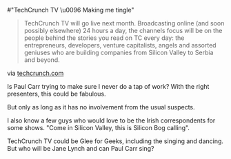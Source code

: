 #"TechCrunch TV \u0096 Making me tingle"


 <div class="posterous_bookmarklet_entry">
 <blockquote class="posterous_medium_quote">TechCrunch TV will go live next month. Broadcasting online (and soon possibly elsewhere) 24 hours a day, the channels focus will be on the people behind the stories you read on TC every day: the entrepreneurs, developers, venture capitalists, angels and assorted geniuses who are building companies from Silicon Valley to Serbia and beyond.</blockquote>

<div class="posterous_quote_citation">via <a href="http://techcrunch.com/2010/04/25/a-pain-in-the-neck-and-an-iq-of-three/">techcrunch.com</a></div>
 <p>Is Paul Carr trying to make sure I never do a tap of work? With the right presenters, this could be fabulous. 
</p><p>But only as long as it has no involvement from the usual suspects. 
</p><p>I also know a few guys who would love to be the Irish correspondents for some shows. "Come in Silicon Valley, this is Silicon Bog calling".
</p><p>TechCrunch TV could be Glee for Geeks, including the singing and dancing. But who will be Jane Lynch and can Paul Carr sing?</p></div>
 